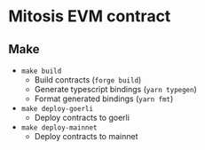 # Mitosis EVM contract

## Make

- `make build`
  - Build contracts (`forge build`)
  - Generate typescript bindings (`yarn typegen`)
  - Format generated bindings (`yarn fmt`)
- `make deploy-goerli`
  - Deploy contracts to goerli
- `make deploy-mainnet`
  - Deploy contracts to mainnet
